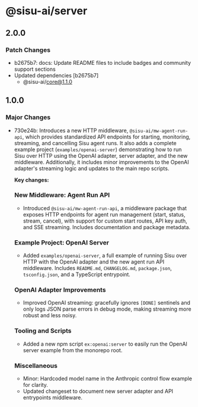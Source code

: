 # @sisu-ai/server

## 2.0.0

### Patch Changes

- b2675b7: docs: Update README files to include badges and community support sections
- Updated dependencies [b2675b7]
  - @sisu-ai/core@1.1.0

## 1.0.0

### Major Changes

- 730e24b: Introduces a new HTTP middleware, `@sisu-ai/mw-agent-run-api`, which provides standardized API endpoints for starting, monitoring, streaming, and cancelling Sisu agent runs. It also adds a complete example project (`examples/openai-server`) demonstrating how to run Sisu over HTTP using the OpenAI adapter, server adapter, and the new middleware. Additionally, it includes minor improvements to the OpenAI adapter's streaming logic and updates to the main repo scripts.

  **Key changes:**

  ### New Middleware: Agent Run API
  - Introduced `@sisu-ai/mw-agent-run-api`, a middleware package that exposes HTTP endpoints for agent run management (start, status, stream, cancel), with support for custom start routes, API key auth, and SSE streaming. Includes documentation and package metadata.

  ### Example Project: OpenAI Server
  - Added `examples/openai-server`, a full example of running Sisu over HTTP with the OpenAI adapter and the new agent run API middleware. Includes `README.md`, `CHANGELOG.md`, `package.json`, `tsconfig.json`, and a TypeScript entrypoint.

  ### OpenAI Adapter Improvements
  - Improved OpenAI streaming: gracefully ignores `[DONE]` sentinels and only logs JSON parse errors in debug mode, making streaming more robust and less noisy.

  ### Tooling and Scripts
  - Added a new npm script `ex:openai:server` to easily run the OpenAI server example from the monorepo root.

  ### Miscellaneous
  - Minor: Hardcoded model name in the Anthropic control flow example for clarity.
  - Updated changeset to document new server adapter and API entrypoints middleware.
